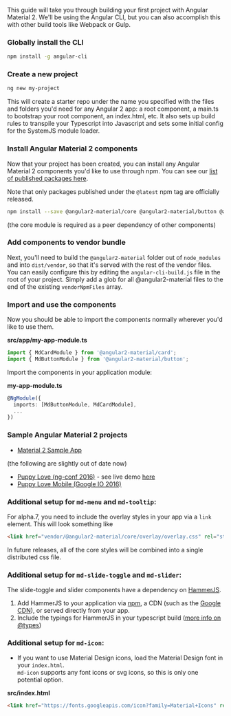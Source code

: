 This guide will take you through building your first project with Angular Material 2.  We'll be using 
the Angular CLI, but you can also accomplish this with other build tools like Webpack or Gulp.

### Globally install the CLI
 
 ```bash
 npm install -g angular-cli
 ```
 
### Create a new project
 
 ```bash
 ng new my-project
 ```
 
This will create a starter repo under the name you specified with the files and folders 
you'd need for any Angular 2 app: a root component, a main.ts to bootstrap your root component, an 
index.html, etc.  It also sets up build rules to transpile your Typescript into Javascript and sets 
some initial config for the SystemJS module loader.  
 
### Install Angular Material 2 components 

Now that your project has been created, you can install any Angular Material 2 components you'd like 
to use through npm. You can see our [list of published packages here](https://www.npmjs.com/~angular2-material).

Note that only packages published under the `@latest` npm tag are officially released.

```bash
npm install --save @angular2-material/core @angular2-material/button @angular2-material/card
```
(the core module is required as a peer dependency of other components)

### Add components to vendor bundle

Next, you'll need to build the `@angular2-material` folder out of `node_modules` and into 
`dist/vendor`, so that it's served with the rest of the vendor files. You can easily configure this by 
editing the `angular-cli-build.js` file in the root of your project.  Simply add a glob for all 
@angular2-material files to the end of the existing `vendorNpmFiles` array.

### Import and use the components

Now you should be able to import the components normally wherever you'd like to use them.
  
**src/app/my-app-module.ts**
```ts
import { MdCardModule } from '@angular2-material/card';
import { MdButtonModule } from '@angular2-material/button';
```

Import the components in your application module:

**my-app-module.ts**
```ts
@NgModule({
  imports: [MdButtonModule, MdCardModule],
  ...
})
```

### Sample Angular Material 2 projects

- [Material 2 Sample App](https://github.com/jelbourn/material2-app)

(the following are slightly out of date now)
- [Puppy Love (ng-conf 2016)](https://github.com/kara/puppy-love) - see live demo [here](https://youtu.be/rRiV_b3WsoY?t=4m20s) 
- [Puppy Love Mobile (Google IO 2016)](https://github.com/kara/puppy-love-io)


### Additional setup for `md-menu` and `md-tooltip`:
For alpha.7, you need to include the overlay styles in your app via a `link` element. This will
look something like
```html
<link href="vendor/@angular2-material/core/overlay/overlay.css" rel="stylesheet">
```

In future releases, all of the core styles will be combined into a single distributed css file.


### Additional setup for `md-slide-toggle` and `md-slider`:
The slide-toggle and slider components have a dependency on [HammerJS](http://hammerjs.github.io/).
1) Add HammerJS to your application via [npm](https://www.npmjs.com/package/hammerjs), a CDN 
   (such as the [Google CDN](https://developers.google.com/speed/libraries/#hammerjs)), 
   or served directly from your app.
2) Include the typings for HammerJS in your typescript build ([more info on @types](https://blogs.msdn.microsoft.com/typescript/2016/06/15/the-future-of-declaration-files))


### Additional setup for `md-icon`:

- If you want to use Material Design icons, load the Material Design font in your `index.html`.  
`md-icon` supports any font icons or svg icons, so this is only one potential option.
       
**src/index.html**
```html
<link href="https://fonts.googleapis.com/icon?family=Material+Icons" rel="stylesheet">
```
